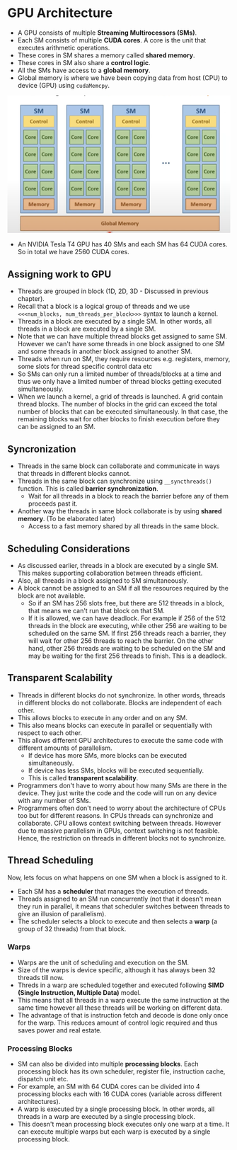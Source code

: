 # GPU Architecture

- A GPU consists of multiple **Streaming Multirocessors (SMs)**.
- Each SM consists of multiple **CUDA cores**. A core is the unit that executes arithmetic operations.
- These cores in SM shares a memory called **shared memory**.
- These cores in SM also share a **control logic**.
- All the SMs have access to a **global memory**.
- Global memory is where we have been copying data from host (CPU) to device (GPU) using `cudaMemcpy`.
 
 ![SM architecture](images/gpu_architecture.png)

- An NVIDIA Tesla T4 GPU has 40 SMs and each SM has 64 CUDA cores. So in total we have 2560 CUDA cores.

## Assigning work to GPU
- Threads are grouped in block (1D, 2D, 3D - Discussed in previous chapter).
- Recall that a block is a logical group of threads and we use `<<<num_blocks, num_threads_per_block>>>` syntax to launch a kernel.
- Threads in a block are executed by a single SM. In other words, all threads in a block are executed by a single SM.
- Note that we can have multiple thread blocks get assigned to same SM. However we can't have some threads in one block assigned to one SM and some threads in another block assigned to another SM.
- Threads when run on SM, they require resources e.g. registers, memory, some slots for thread specific control data etc
- So SMs can only run a limited number of threads/blocks at a time and thus we only have a limited number of thread blocks getting executed simultaneously.
- When we launch a kernel, a grid of threads is launched. A grid contain thread blocks. The number of blocks in the grid can exceed the total number of blocks that can be executed simultaneously. In that case, the remaining blocks wait for other blocks to finish execution before they can be assigned to an SM.

## Syncronization
- Threads in the same block can collaborate and communicate in ways that threads in different blocks cannot.
- Threads in the same block can synchronize using `__syncthreads()` function. This is called **barrier synchronization**.
    -  Wait for all threads in a block to reach the barrier before any of them proceeds past it.
- Another way the threads in same block collaborate is by using **shared memory**. (To be elaborated later)
    - Access to a fast memory shared by all threads in the same block.

## Scheduling Considerations
- As discussed earlier, threads in a block are executed by a single SM. This makes supporting collaboration between threads efficient.
- Also, all threads in a block assigned to SM simultaneously. 
- A block cannot be assigned to an SM if all the resources required by the block are not available.
    - So if an SM has 256 slots free, but there are 512 threads in a block, that means we can't run that block on that SM.
    - If it is allowed, we can have deadlock. For example if 256 of the 512 threads in the block are executing, while other 256 are waiting to be scheduled on the same SM. If first 256 threads reach a barrier, they will wait for other 256 threads to reach the barrier. On the other hand, other 256 threads are waiting to be scheduled on the SM and may be waiting for the first 256 threads to finish. This is a deadlock.

## Transparent Scalability
- Threads in different blocks do not synchronize. In other words, threads in different blocks do not collaborate. Blocks are independent of each other.
- This allows blocks to execute in any order and on any SM.
- This also means blocks can execute in parallel or sequentially with respect to each other.
- This allows different GPU architectures to execute the same code with different amounts of parallelism.
    - If device has more SMs, more blocks can be executed simultaneously.
    - If device has less SMs, blocks will be executed sequentially.
    - This is called **transparent scalability**.
- Programmers don't have to worry about how many SMs are there in the device. They just write the code and the code will run on any device with any number of SMs.
- Programmers often don't need to worry about the architecture of CPUs too but for different reasons. In CPUs threads can synchronize and collaborate. CPU allows context switching between threads. However due to massive parallelism in GPUs, context switching is not feasible. Hence, the restriction on threads in different blocks not to synchronize.

## Thread Scheduling
Now, lets focus on what happens on one SM when a block is assigned to it.
- Each SM has a **scheduler** that manages the execution of threads.
- Threads assigned to an SM run concurrently (not that it doesn't mean they run in parallel, it means that scheduler switches between threads to give an illusion of parallelism).
- The scheduler selects a block to execute and then selects a **warp** (a group of 32 threads) from that block.

### Warps
- Warps are the unit of scheduling and execution on the SM.
- Size of the warps is device specific, although it has always been 32 threads till now.
- Threds in a warp are scheduled together and executed following **SIMD (Single Instruction, Multiple Data)** model.
- This means that all threads in a warp execute the same instruction at the same time however all these threads will be working on different data.
- The advantage of that is instruction fetch and decode is done only once for the warp. This reduces amount of control logic required and thus saves power and real estate.

### Processing Blocks
- SM can also be divided into multiple **processing blocks**. Each processing block has its own scheduler, register file, instruction cache, dispatch unit etc.
- For example, an SM with 64 CUDA cores can be divided into 4 processing blocks each with 16 CUDA cores (variable across different architectures).
- A warp is executed by a single processing block. In other words, all threads in a warp are executed by a single processing block.
- This doesn't mean processing block executes only one warp at a time. It can execute multiple warps but each warp is executed by a single processing block.





